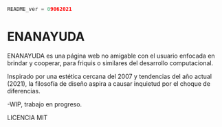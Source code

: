 ```python
README_ver = 09062021
```
# ENANAYUDA

ENANAYUDA es una página web no amigable con el usuario enfocada en brindar y cooperar, para friquis o similares del desarrollo computacional.


Inspirado por una estética cercana del 2007 y tendencias del año actual (2021), la filosofía de diseño aspira a causar inquietud por el choque de diferencias.


-WIP, trabajo en progreso.

LICENCIA MIT


